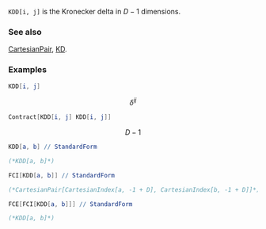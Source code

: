 `KDD[i, j]` is the Kronecker delta in $D-1$ dimensions.

### See also

[CartesianPair](CartesianPair), [KD](KD).

### Examples

```mathematica
KDD[i, j]
```

$$\delta ^{ij}$$

```mathematica
Contract[KDD[i, j] KDD[i, j]]
```

$$D-1$$

```mathematica
KDD[a, b] // StandardForm

(*KDD[a, b]*)
```

```mathematica
FCI[KDD[a, b]] // StandardForm

(*CartesianPair[CartesianIndex[a, -1 + D], CartesianIndex[b, -1 + D]]*)
```

```mathematica
FCE[FCI[KDD[a, b]]] // StandardForm

(*KDD[a, b]*)
```